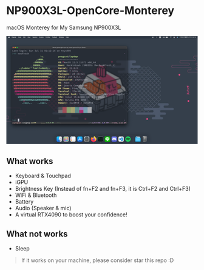 # NP900X3L-OpenCore-Monterey
macOS Monterey for My Samsung NP900X3L

![A screenshot of my daily driver](./screenshot.png)

## What works

* Keyboard & Touchpad
* iGPU
* Brightness Key (Instead of fn+F2 and fn+F3, it is Ctrl+F2 and Ctrl+F3)
* WiFi & Bluetooth
* Battery
* Audio (Speaker & mic)
* A virtual RTX4090 to boost your confidence!

## What not works

* Sleep

> If it works on your machine, please consider star this repo :D
